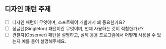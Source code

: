 ## 디자인 패턴 주제

- [ ] 디자인 패턴이 무엇이며, 소프트웨어 개발에서 왜 중요한가요?
- [ ] 싱글턴(Singleton) 패턴이란 무엇이며, 언제 사용하는 것이 적합한가요?
- [ ] 관찰자(Observer) 패턴을 설명하고, 실제 응용 프로그램에서 어떻게 사용될 수 있는지 예를 들어 설명해주세요.
